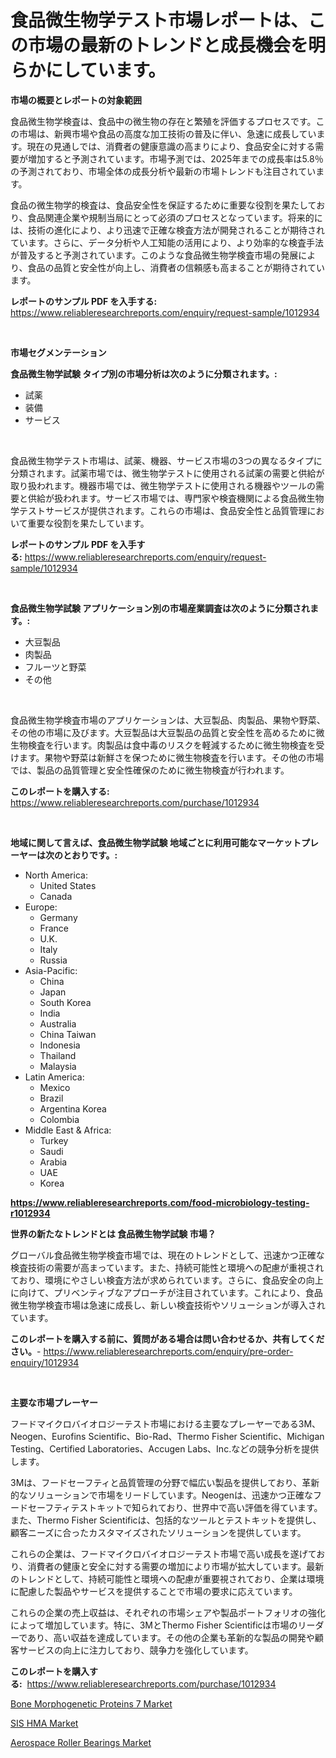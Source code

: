 <p><h1>食品微生物学テスト市場レポートは、この市場の最新のトレンドと成長機会を明らかにしています。</h1></p><p><strong>市場の概要とレポートの対象範囲</strong></p>
<p><p>食品微生物学検査は、食品中の微生物の存在と繁殖を評価するプロセスです。この市場は、新興市場や食品の高度な加工技術の普及に伴い、急速に成長しています。現在の見通しでは、消費者の健康意識の高まりにより、食品安全に対する需要が増加すると予測されています。市場予測では、2025年までの成長率は5.8％の予測されており、市場全体の成長分析や最新の市場トレンドも注目されています。</p><p>食品の微生物学的検査は、食品安全性を保証するために重要な役割を果たしており、食品関連企業や規制当局にとって必須のプロセスとなっています。将来的には、技術の進化により、より迅速で正確な検査方法が開発されることが期待されています。さらに、データ分析や人工知能の活用により、より効率的な検査手法が普及すると予測されています。このような食品微生物学検査市場の発展により、食品の品質と安全性が向上し、消費者の信頼感も高まることが期待されています。</p></p>
<p><strong>レポートのサンプル PDF を入手する:</strong> <a href="https://www.reliableresearchreports.com/enquiry/request-sample/1012934">https://www.reliableresearchreports.com/enquiry/request-sample/1012934</a></p>
<p>&nbsp;</p>
<p><strong>市場セグメンテーション</strong></p>
<p><strong>食品微生物学試験 タイプ別の市場分析は次のように分類されます。:</strong></p>
<p><ul><li>試薬</li><li>装備</li><li>サービス</li></ul></p>
<p>&nbsp;</p>
<p><p>食品微生物学テスト市場は、試薬、機器、サービス市場の3つの異なるタイプに分類されます。試薬市場では、微生物学テストに使用される試薬の需要と供給が取り扱われます。機器市場では、微生物学テストに使用される機器やツールの需要と供給が扱われます。サービス市場では、専門家や検査機関による食品微生物学テストサービスが提供されます。これらの市場は、食品安全性と品質管理において重要な役割を果たしています。</p></p>
<p><strong>レポートのサンプル PDF を入手する:</strong>&nbsp;<a href="https://www.reliableresearchreports.com/enquiry/request-sample/1012934">https://www.reliableresearchreports.com/enquiry/request-sample/1012934</a></p>
<p>&nbsp;</p>
<p><strong> 食品微生物学試験 アプリケーション別の市場産業調査は次のように分類されます。:</strong></p>
<p><ul><li>大豆製品</li><li>肉製品</li><li>フルーツと野菜</li><li>その他</li></ul></p>
<p>&nbsp;</p>
<p><p>食品微生物学検査市場のアプリケーションは、大豆製品、肉製品、果物や野菜、その他の市場に及びます。大豆製品は大豆製品の品質と安全性を高めるために微生物検査を行います。肉製品は食中毒のリスクを軽減するために微生物検査を受けます。果物や野菜は新鮮さを保つために微生物検査を行います。その他の市場では、製品の品質管理と安全性確保のために微生物検査が行われます。</p></p>
<p><strong>このレポートを購入する:</strong>&nbsp; <a href="https://www.reliableresearchreports.com/purchase/1012934">https://www.reliableresearchreports.com/purchase/1012934</a></p>
<p>&nbsp;</p>
<p><strong>地域に関して言えば、食品微生物学試験 地域ごとに利用可能なマーケットプレーヤーは次のとおりです。:</strong></p>
<p><ul>
    <li>
        North America:
        <ul>
            <li>United States</li>
            <li>Canada</li>
        </ul>
    </li>
    <li>
        Europe:
        <ul>
            <li>Germany</li>
            <li>France</li>
            <li>U.K.</li>
            <li>Italy</li>
            <li>Russia</li>
        </ul>
    </li>
    <li>
        Asia-Pacific:
        <ul>
            <li>China</li>
            <li>Japan</li>
            <li>South Korea</li>
            <li>India</li>
            <li>Australia</li>
            <li>China Taiwan</li>
            <li>Indonesia</li>
            <li>Thailand</li>
            <li>Malaysia</li>
        </ul>
    </li>
    <li>
        Latin America:
        <ul>
            <li>Mexico</li>
            <li>Brazil</li>
            <li>Argentina Korea</li>
            <li>Colombia</li>
        </ul>
    </li>
    <li>
        Middle East & Africa:
        <ul>
            <li>Turkey</li>
            <li>Saudi</li>
            <li>Arabia</li>
            <li>UAE</li>
            <li>Korea</li>
        </ul>
    </li>
    </ul></p>
<p><strong><a href="https://www.reliableresearchreports.com/food-microbiology-testing-r1012934">https://www.reliableresearchreports.com/food-microbiology-testing-r1012934</a></strong>&nbsp;</p>
<p><strong>世界の新たなトレンドとは 食品微生物学試験 市場？</strong></p>
<p><p>グローバル食品微生物学検査市場では、現在のトレンドとして、迅速かつ正確な検査技術の需要が高まっています。また、持続可能性と環境への配慮が重視されており、環境にやさしい検査方法が求められています。さらに、食品安全の向上に向けて、プリベンティブなアプローチが注目されています。これにより、食品微生物学検査市場は急速に成長し、新しい検査技術やソリューションが導入されています。</p></p>
<p><strong>このレポートを購入する前に、質問がある場合は問い合わせるか、共有してください。</strong>- <a href="https://www.reliableresearchreports.com/enquiry/pre-order-enquiry/1012934">https://www.reliableresearchreports.com/enquiry/pre-order-enquiry/1012934</a></p>
<p>&nbsp;</p>
<p><strong>主要な市場プレーヤー</strong></p>
<p><p>フードマイクロバイオロジーテスト市場における主要なプレーヤーである3M、Neogen、Eurofins Scientific、Bio-Rad、Thermo Fisher Scientific、Michigan Testing、Certified Laboratories、Accugen Labs、Inc.などの競争分析を提供します。 </p><p>3Mは、フードセーフティと品質管理の分野で幅広い製品を提供しており、革新的なソリューションで市場をリードしています。Neogenは、迅速かつ正確なフードセーフティテストキットで知られており、世界中で高い評価を得ています。また、Thermo Fisher Scientificは、包括的なツールとテストキットを提供し、顧客ニーズに合ったカスタマイズされたソリューションを提供しています。</p><p>これらの企業は、フードマイクロバイオロジーテスト市場で高い成長を遂げており、消費者の健康と安全に対する需要の増加により市場が拡大しています。最新のトレンドとして、持続可能性と環境への配慮が重要視されており、企業は環境に配慮した製品やサービスを提供することで市場の要求に応えています。</p><p>これらの企業の売上収益は、それぞれの市場シェアや製品ポートフォリオの強化によって増加しています。特に、3MとThermo Fisher Scientificは市場のリーダーであり、高い収益を達成しています。その他の企業も革新的な製品の開発や顧客サービスの向上に注力しており、競争力を強化しています。</p></p>
<p><strong>このレポートを購入する:</strong>&nbsp;&nbsp;<a href="https://www.reliableresearchreports.com/purchase/1012934">https://www.reliableresearchreports.com/purchase/1012934</a></p>
<p><p><a href="https://www.linkedin.com/pulse/bone-morphogenetic-proteins-7-market-research-report-key-successful-tfvff?trackingId=NW6Rr9tqd%2BBjfTOowo99%2FA%3D%3D">Bone Morphogenetic Proteins 7 Market</a></p><p><a href="https://www.linkedin.com/pulse/sis-hma-market-growth-trends-covid-19-impact-forecasts-period-hdhrf?trackingId=WT%2B9hvF9J%2Fay2v2yj%2BB0kQ%3D%3D">SIS HMA Market</a></p><p><a href="https://github.com/Chiragrp22/Market-Research-Report-List-4/blob/main/aerospace-roller-bearings-market.md">Aerospace Roller Bearings Market</a></p></p>